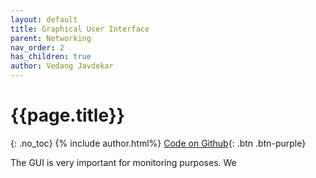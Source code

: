 ```yaml
---
layout: default
title: Graphical User Interface
parent: Networking
nav_order: 2
has_children: true
author: Vedang Javdekar
---
```


# {{page.title}}
{: .no_toc}
{% include author.html%}
[Code on Github](https://github.com/mrgk21/ROV2019/tree/FinalWorkingCodes/FinalCodes/Networking/GUI){: .btn .btn-purple}

The GUI is very important for monitoring purposes. We